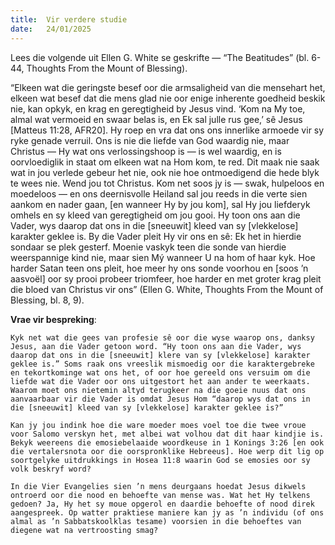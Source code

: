 ```yaml
---
title:  Vir verdere studie
date:   24/01/2025
---
```


Lees die volgende uit Ellen G. White se geskrifte — “The Beatitudes” (bl. 6-44, Thoughts From the Mount of Blessing).

“Elkeen wat die geringste besef oor die armsaligheid van die mensehart het, elkeen wat besef dat die mens glad nie oor enige inherente goedheid beskik nie, kan opkyk, en krag en geregtigheid by Jesus vind. ‘Kom na My toe, almal wat vermoeid en swaar belas is, en Ek sal julle rus gee,’ sê Jesus [Matteus 11:28, AFR20]. Hy roep en vra dat ons ons innerlike armoede vir sy ryke genade verruil. Ons is nie die liefde van God waardig nie, maar Christus — Hy wat ons verlossingshoop is — is wel waardig, en is oorvloediglik in staat om elkeen wat na Hom kom, te red. Dit maak nie saak wat in jou verlede gebeur het nie, ook nie hoe ontmoedigend die hede blyk te wees nie. Wend jou tot Christus. Kom net soos jy is — swak, hulpeloos en moedeloos — en ons deernisvolle Heiland sal jou reeds in die verte sien aankom en nader gaan, [en wanneer Hy by jou kom], sal Hy jou liefderyk omhels en sy kleed van geregtigheid om jou gooi. Hy toon ons aan die Vader, wys daarop dat ons in die [sneeuwit] kleed van sy [vlekkelose] karakter geklee is. By die Vader pleit Hy vir ons en sê: Ek het in hierdie sondaar se plek gesterf. Moenie vaskyk teen die sonde van hierdie weerspannige kind nie, maar sien Mý wanneer U na hom of haar kyk. Hoe harder Satan teen ons pleit, hoe meer hy ons sonde voorhou en [soos ’n aasvoël] oor sy prooi probeer triomfeer, hoe harder en met groter krag pleit die bloed van Christus vir ons” (Ellen G. White, Thoughts From the Mount of Blessing, bl. 8, 9).

**Vrae vir bespreking**:

`Kyk net wat die gees van profesie sê oor die wyse waarop ons, danksy Jesus, aan die Vader getoon word. “Hy toon ons aan die Vader, wys daarop dat ons in die [sneeuwit] klere van sy [vlekkelose] karakter geklee is.” Soms raak ons vreeslik mismoedig oor die karaktergebreke en tekortkominge wat ons het, of oor hoe gereeld ons versuim om die liefde wat die Vader oor ons uitgestort het aan ander te weerkaats. Waarom moet ons nietemin altyd terugkeer na die goeie nuus dat ons aanvaarbaar vir die Vader is omdat Jesus Hom “daarop wys dat ons in die [sneeuwit] kleed van sy [vlekkelose] karakter geklee is?”`

`Kan jy jou indink hoe die ware moeder moes voel toe die twee vroue voor Salomo verskyn het, met albei wat volhou dat dit haar kindjie is. Bekyk weereens die emosiebelaaide woordkeuse in 1 Konings 3:26 [en ook die vertalersnota oor die oorspronklike Hebreeus]. Hoe werp dit lig op soortgelyke uitdrukkings in Hosea 11:8 waarin God se emosies oor sy volk beskryf word?`

`In die Vier Evangelies sien ’n mens deurgaans hoedat Jesus dikwels ontroerd oor die nood en behoefte van mense was. Wat het Hy telkens gedoen? Ja, Hy het sy moue opgerol en daardie behoefte of nood direk aangespreek. Op watter praktiese maniere kan jy as ’n individu (of ons almal as ’n Sabbatskoolklas tesame) voorsien in die behoeftes van diegene wat na vertroosting smag?`